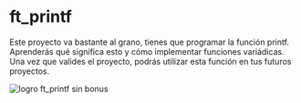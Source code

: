 # ft_printf

Este proyecto va bastante al grano, tienes que programar la función printf.
Aprenderás qué significa esto y cómo implementar funciones variádicas. 
Una vez que valides el proyecto, podrás utilizar esta función en tus futuros proyectos. 

![![logro ft_printf sin bonus](https://github.com/byaliego/42-project-badges/blob/main/badges/ft_printfe.png)](.src/)
